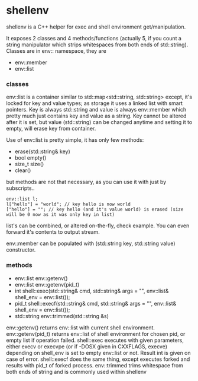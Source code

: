 # shellenv

shellenv is a C++ helper for exec and shell environment get/manipulation.

It exposes 2 classes and 4 methods/functions (actually 5, if you count a string manipulator which strips whitespaces from both ends of std::string).
Classes are in env:: namespace, they are
 - env::member
 - env::list


### classes

env::list is a container similar to std::map<std::string, std::string> except, it's locked for key and value types; as storage it uses a linked list
with smart pointers. Key is always std::string and value is always env::member which pretty much just contains key and value as a string. Key cannot be
altered after it is set, but value (std::string) can be changed anytime and setting it to empty, will erase key from container.

Use of env::list is pretty simple, it has only few methods:

 - erase(std::string& key)
 - bool empty()
 - size_t size()
 - clear()

but methods are not that necessary, as you can use it with just by subscripts..

```
env::list l;
l["hello"] = "world"; // key hello is now world
["hello"] = ""; // key hello (and it's value world) is erased (size will be 0 now as it was only key in list)
```

list's can be combined, or altered on-the-fly, check example.
You can even forward it's contents to output stream.

env::member can be populated with (std::string key, std::string value) constructor.

### methods

 - env::list env::getenv()
 - env::list env::getenv(pid_t)
 - int shell::exec(std::string& cmd, std::string& args = "", env::list& shell_env = env::list());
 - pid_t shell::execf(std::string& cmd, std::string& args = "", env::list& shell_env = env::list());
 - std::string env::trimmed(std::string &s)

env::getenv() returns env::list with current shell environment.
env::getenv(pid_t) returns env::list of shell environment for chosen pid, or empty list if operation failed.
shell::exec executes with given parameters, either execv or execvpe (or if -DOSX given in CXXFLAGS, execve) depending on shell_env is set to empty
env::list or not. Result int is given on case of error.
shell::execf does the same thing, except executes forked and results with pid_t of forked process.
env::trimmed trims whitespace from both ends of string and is commonly used within shellenv
